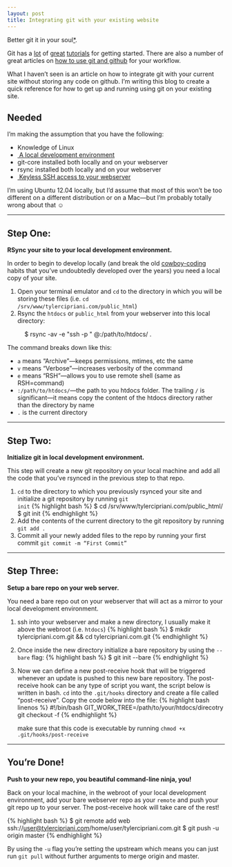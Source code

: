 ```yaml
---
layout: post
title: Integrating git with your existing website
---
```

Better git it in your soul<a href="http://www.youtube.com/watch?v=SPoK1lryfh4" target="_blank">*</a>.

Git has a <a href="https://bitly.com/bundles/matthewmccullough/1" target="_blank">lot</a> 
of <a href="http://try.github.com/levels/1/challenges/1" target="blank">great</a> 
<a href="https://peepcode.com/products/git" target="_blank">tutorials</a> 
for getting started. There are also a number of great articles on 
<a href="http://daneden.github.com/github-workflow/" target="_blank">how to 
use git and github</a> for your workflow.

What I haven&#8217;t seen is an article on how to integrate git with your 
current site without storing any code on github. I&#8217;m writing this blog 
to create a quick reference for how to get up and running using git on your 
existing site.

<h2>Needed</h2>

I&#8217;m making the assumption that you have the following:
 * Knowledge of Linux
 * &shy;<a href="http://library.linode.com/lamp-guides/ubuntu-12.04-precise-pangolin" target="_blank">
     A local development environment
   </a>
 * git-core installed both locally and on your webserver
 * rsync installed both locally and on your webserver
 * &shy;<a href="http://www.commandlinefu.com/commands/view/771/copy-your-ssh-public-key-on-a-remote-machine-for-passwordless-login-the-easy-way" target="_blank">
     Keyless SSH access to your webserver
   </a>
 
I&#8217;m using Ubuntu 12.04 locally, but I&#8217;d assume that most of this 
won&#8217;t be too different on a different distribution or on a Mac&#8212;but 
I&#8217;m probably totally wrong about that &#9786;

<hr>

<h2>Step One:</h2>
<strong>RSync your site to your local development environment.</strong> 

In order to begin to develop locally (and break the old <a href="http://www.bnj.com/cowboy-coding-pink-sombrero/" target="_blank">cowboy-coding</a> habits
that you&#8217;ve undoubtedly developed over the years) you need a local 
copy of your site.

 1. Open your terminal emulator and <code>cd</code> to the directory in which
    you will be storing these files (i.e. <code>cd /srv&shy;/www&shy;/tylercipriani.com&shy;/public_html</code>)
 2. Rsync the <code>htdocs</code> or <code>public_html</code> from your webserver
    into this local directory:

<figure>
$ rsync -av -e "ssh -p <port>" <rsync-username>@<webserver>:/path/to/htdocs/ .
</figure>

The command breaks down like this:
<ul>
    <li><code>a</code> means &#8220;Archive&#8221;&#8212;keeps permissions, mtimes, etc the same</li>
    <li><code>v</code> means &#8220;Verbose&#8221;&#8212;increases verbosity of the command</li>
    <li><code>e</code> means &#8220;RSH&#8221;&#8212;allows you to use remote shell (same as RSH=command)</li>
    <li><code>:/path/to/htdocs/</code>&#8212;the path to you htdocs folder. 
      The trailing <code>/</code> is significant&#8212;it means copy the 
      content of the htdocs directory rather than the directory by name</li>
    <li><code>.</code> is the current directory</li>
</ul>

<hr>

<h2>Step Two:</h2>
<strong>Initialize git in local development environment.</strong> 

This step will create a new git repository on your local machine and add all
the code that you&#8217;ve rsynced in the previous step to that repo.

 1. &shy;<code>cd</code> to the directory to which you previously rsynced 
    your site and initialize a git repository by running <code>git init</code>
    {% highlight bash %}
$ cd /srv/www/tylercipriani.com/public_html/
$ git init
{% endhighlight %}
 2. Add the contents of the current directory to the git repository by running 
    <code>git add .</code>
 3. Commit all your newly added files to the repo by running your first 
    commit <code>git commit -m &#8220;First Commit&#8221;</code>

<hr>

<h2>Step Three:</h2>
<strong>Setup a bare repo on your web server.</strong> 

You need a bare repo out on your webserver that will act as a mirror to your 
local development environment.

 1. ssh into your webserver and make a new directory, I usually make it above 
    the webroot (i.e. <code>htdocs</code>)
    {% highlight bash %}
$ mkdir tylercipriani.com.git && cd tylercipriani.com.git
{% endhighlight %}

 2. Once inside the new directory initialize a bare repository by using the 
    <code>--bare</code> flag:
    {% highlight bash %}
$ git init --bare
{% endhighlight %}

 3. Now we can define a new post-receive hook that will be triggered whenever 
    an update is pushed to this new bare repository. The post-receive hook 
    can be any type of script you want, the script below is written in bash. 
    <code>cd</code> into the <code>.git/hooks</code> directory and create a 
    file called &#8220;post-receive&#8221;. Copy the code below into the file:
    {% highlight bash linenos %}
#!/bin/bash
GIT_WORK_TREE=/path/to/your/htdocs/direcotry git checkout -f
{% endhighlight %}

    make sure that this code is executable by running 
    <code>chmod +x .git/hooks/post-receive</code>

<hr>

<h2>You&#8217;re Done!</h2>
<strong>Push to your new repo, you beautiful command-line ninja, you!</strong> 

Back on your local machine, in the webroot of your local development environment, 
add your bare webserver repo as your <code>remote</code> and push your git 
repo up to your server. The post-receive hook will take care of the rest!

{% highlight bash %}
$ git remote add web ssh://user@tylercipriani.com/home/user/tylercipriani.com.git
$ git push -u origin master
{% endhighlight %}

By using the <code>-u</code> flag you&#8217;re setting the upstream which means 
you can just run <code>git pull</code> without further arguments to merge 
origin and master.
